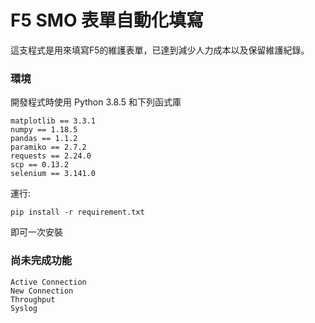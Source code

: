 # F5 SMO 表單自動化填寫
這支程式是用來填寫F5的維護表單，已達到減少人力成本以及保留維護紀錄。
### 環境
開發程式時使用 Python 3.8.5 和下列函式庫

    matplotlib == 3.3.1
    numpy == 1.18.5
    pandas == 1.1.2
    paramiko == 2.7.2
    requests == 2.24.0
    scp == 0.13.2
    selenium == 3.141.0
運行:

    pip install -r requirement.txt
即可一次安裝

### 尚未完成功能

    Active Connection
    New Connection
    Throughput
    Syslog
